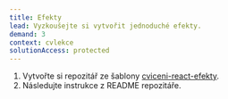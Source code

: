 ```yaml
---
title: Efekty
lead: Vyzkoušejte si vytvořit jednoduché efekty.
demand: 3
context: cvlekce
solutionAccess: protected
---
```


1. Vytvořte si repozitář ze šablony [cviceni-react-efekty](https://github.com/Czechitas-podklady-WEB/cviceni-react-efekty).
1. Následujte instrukce z README repozitáře.
